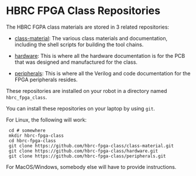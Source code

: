 # HBRC FPGA Class Repositories

The HBRC FGPA class materials are stored in 3 related repositories:

* [class-material](https://github.com/hbrc-fpga-class/class-material):
  The various class materials and documentation, including the shell
  scripts for building the tool chains.

* [hardware](https://github.com/hbrc-fpga-class/hardware):
  This is where all the hardware documentation is for the PCB that
  was designed and manufactured for the class.

* [peripherals](https://github.com/hbrc-fpga-class/peripherals):
  This is where all the Verilog and code documentation for the FPGA
  peripherals resides.

These repositories are installed on your robot in a directory named
`hbrc_fpga_class`.

You can install these repositories on your laptop by using `git`.

For Linux, the following will work:

     cd # somewhere
     mkdir hbrc-fpga-class
     cd hbrc-fpga-class
     git clone https://github.com/hbrc-fpga-class/class-material.git
     git clone https://github.com/hbrc-fpga-class/hardware.git
     git clone https://github.com/hbrc-fpga-class/peripherals.git

For MacOS/Windows, somebody else will have to provide instructions.

